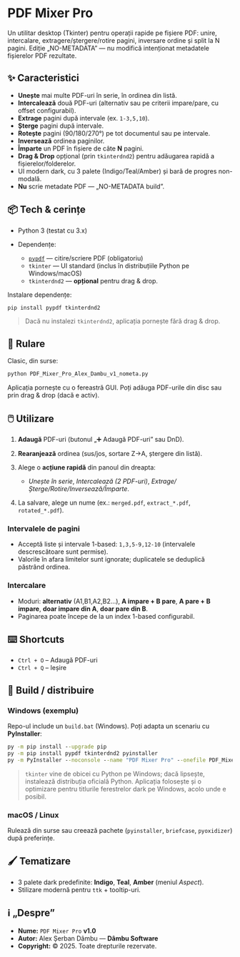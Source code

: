 # PDF Mixer Pro

Un utilitar desktop (Tkinter) pentru operații rapide pe fișiere PDF: unire, intercalare, extragere/ștergere/rotire pagini, inversare ordine și split la N pagini. Ediție „NO-METADATA” — nu modifică intenționat metadatele fișierelor PDF rezultate.&#x20;

## ✨ Caracteristici

* **Unește** mai multe PDF-uri în serie, în ordinea din listă.&#x20;
* **Intercalează** două PDF-uri (alternativ sau pe criterii impare/pare, cu offset configurabil).&#x20;
* **Extrage** pagini după intervale (ex. `1-3,5,10`).&#x20;
* **Șterge** pagini după intervale.&#x20;
* **Rotește** pagini (90/180/270°) pe tot documentul sau pe intervale.&#x20;
* **Inversează** ordinea paginilor.&#x20;
* **Împarte** un PDF în fișiere de câte **N** pagini.&#x20;
* **Drag & Drop** opțional (prin `tkinterdnd2`) pentru adăugarea rapidă a fișierelor/folderelor.&#x20;
* UI modern dark, cu 3 palete (Indigo/Teal/Amber) și bară de progres non-modală.&#x20;
* **Nu** scrie metadate PDF — „NO-METADATA build”.&#x20;

## 📦 Tech & cerințe

* Python 3 (testat cu 3.x)
* Dependențe:

  * [`pypdf`](https://pypi.org/project/pypdf/) — citire/scriere PDF (obligatoriu)&#x20;
  * `tkinter` — UI standard (inclus în distribuțiile Python pe Windows/macOS)&#x20;
  * `tkinterdnd2` — **opțional** pentru drag & drop.&#x20;

Instalare dependențe:

```bash
pip install pypdf tkinterdnd2
```

> Dacă nu instalezi `tkinterdnd2`, aplicația pornește fără drag & drop.&#x20;

## 🚀 Rulare

Clasic, din surse:

```bash
python PDF_Mixer_Pro_Alex_Dambu_v1_nometa.py
```

Aplicația pornește cu o fereastră GUI. Poți adăuga PDF-urile din disc sau prin drag & drop (dacă e activ).&#x20;

## 🖱️ Utilizare

1. **Adaugă** PDF-uri (butonul „➕ Adaugă PDF-uri” sau DnD).
2. **Rearanjează** ordinea (sus/jos, sortare Z→A, ștergere din listă).
3. Alege o **acțiune rapidă** din panoul din dreapta:

   * *Unește în serie*, *Intercalează (2 PDF-uri)*, *Extrage/Șterge/Rotire/Inversează/Împarte*.&#x20;
4. La salvare, alege un nume (ex.: `merged.pdf`, `extract_*.pdf`, `rotated_*.pdf`).&#x20;

### Intervalele de pagini

* Acceptă liste și intervale 1-based: `1,3,5-9,12-10` (intervalele descrescătoare sunt permise).
* Valorile în afara limitelor sunt ignorate; duplicatele se deduplică păstrând ordinea.&#x20;

### Intercalare

* Moduri: **alternativ** (A1,B1,A2,B2…), **A impare + B pare**, **A pare + B impare**, **doar impare din A**, **doar pare din B**.
* Paginarea poate începe de la un index 1-based configurabil.&#x20;

## ⌨️ Shortcuts

* `Ctrl + O` – Adaugă PDF-uri
* `Ctrl + Q` – Ieșire&#x20;

## 🧰 Build / distribuire

### Windows (exemplu)

Repo-ul include un `build.bat` (Windows). Poți adapta un scenariu cu **PyInstaller**:

```bat
py -m pip install --upgrade pip
py -m pip install pypdf tkinterdnd2 pyinstaller
py -m PyInstaller --noconsole --name "PDF Mixer Pro" --onefile PDF_Mixer_Pro_Alex_Dambu_v1_nometa.py
```

> `tkinter` vine de obicei cu Python pe Windows; dacă lipsește, instalează distribuția oficială Python. Aplicația folosește și o optimizare pentru titlurile ferestrelor dark pe Windows, acolo unde e posibil.&#x20;

### macOS / Linux

Rulează din surse sau creează pachete (`pyinstaller`, `briefcase`, `pyoxidizer`) după preferințe.

## 🖌️ Tematizare

* 3 palete dark predefinite: **Indigo**, **Teal**, **Amber** (meniul *Aspect*).
* Stilizare modernă pentru `ttk` + tooltip-uri.&#x20;

## ℹ️ „Despre”

* **Nume:** `PDF Mixer Pro` **v1.0**
* **Autor:** Alex Șerban Dâmbu — **Dâmbu Software**
* **Copyright:** © 2025. Toate drepturile rezervate.




